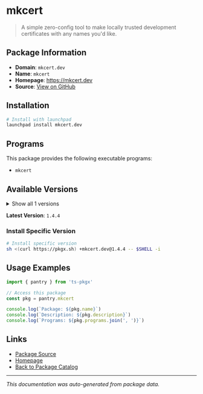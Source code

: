 # mkcert

> A simple zero-config tool to make locally trusted development certificates with any names you'd like.

## Package Information

- **Domain**: `mkcert.dev`
- **Name**: `mkcert`
- **Homepage**: https://mkcert.dev
- **Source**: [View on GitHub](https://github.com/pkgxdev/pantry/tree/main/projects/mkcert.dev/package.yml)

## Installation

```bash
# Install with launchpad
launchpad install mkcert.dev
```

## Programs

This package provides the following executable programs:

- `mkcert`

## Available Versions

<details>
<summary>Show all 1 versions</summary>

- `1.4.4`

</details>

**Latest Version**: `1.4.4`

### Install Specific Version

```bash
# Install specific version
sh <(curl https://pkgx.sh) +mkcert.dev@1.4.4 -- $SHELL -i
```

## Usage Examples

```typescript
import { pantry } from 'ts-pkgx'

// Access this package
const pkg = pantry.mkcert

console.log(`Package: ${pkg.name}`)
console.log(`Description: ${pkg.description}`)
console.log(`Programs: ${pkg.programs.join(', ')}`)
```

## Links

- [Package Source](https://github.com/pkgxdev/pantry/tree/main/projects/mkcert.dev/package.yml)
- [Homepage](https://mkcert.dev)
- [Back to Package Catalog](../../package-catalog.md)

---

*This documentation was auto-generated from package data.*
